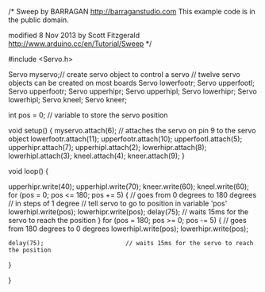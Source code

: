 /* Sweep
 by BARRAGAN <http://barraganstudio.com>
 This example code is in the public domain.

 modified 8 Nov 2013
 by Scott Fitzgerald
 http://www.arduino.cc/en/Tutorial/Sweep
*/

#include <Servo.h>

Servo myservo;// create servo object to control a servo
// twelve servo objects can be created on most boards
Servo lowerfootr;
Servo upperfootl;
Servo upperfootr;
Servo upperhipr;
Servo upperhipl;
Servo lowerhipr;
Servo lowerhipl;
Servo kneel;
Servo kneer;

int pos = 0;    // variable to store the servo position

void setup() {
  myservo.attach(6); // attaches the servo on pin 9 to the servo object
lowerfootr.attach(11);
upperfootr.attach(10);
upperfootl.attach(5);
upperhipr.attach(7);
upperhipl.attach(2);
lowerhipr.attach(8);
lowerhipl.attach(3);
kneel.attach(4);
kneer.attach(9); 
}

void loop() {

upperhipr.write(40);
upperhipl.write(70);
kneer.write(60);
kneel.write(60);
  for (pos = 0; pos <= 180; pos += 5) { // goes from 0 degrees to 180 degrees
    // in steps of 1 degree
    // tell servo to go to position in variable 'pos'
    lowerhipl.write(pos);
   lowerhipr.write(pos);
    delay(75);                       // waits 15ms for the servo to reach the position
  }
  for (pos = 180; pos >= 0; pos -= 5) { // goes from 180 degrees to 0 degrees
    lowerhipl.write(pos);
    lowerhipr.write(pos);
    
    delay(75);                       // waits 15ms for the servo to reach the position
  }







  
}
